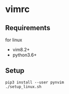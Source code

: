 # vimrc

## Requirements

for linux
- vim8.2+
- python3.6+

## Setup

```shell
pip3 install --user pynvim
./setup_linux.sh
```
